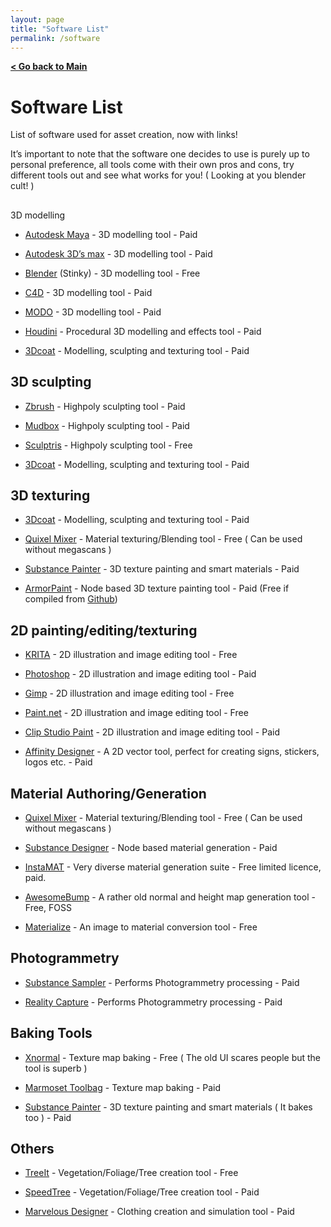 ```yaml
---
layout: page
title: "Software List"
permalink: /software
--- 
```


**[< Go back to Main](https://remixguide.github.io/)**

# Software List

List of software used for asset creation, now with links!  
  
It’s important to note that the software one decides to use is purely up to personal preference, all tools come with their own pros and cons, try different tools out and see what works for you! ( Looking at you blender cult! )

##   
3D modelling

- [Autodesk Maya](https://www.autodesk.com/products/maya/overview?term=1-YEAR&tab=subscription) - 3D modelling tool - Paid
    
- [Autodesk 3D’s max](https://www.autodesk.com/products/3ds-max/overview?term=1-YEAR&tab=subscription) - 3D modelling tool - Paid
    
- [Blender](https://www.blender.org/) (Stinky) - 3D modelling tool - Free
    
- [C4D](https://www.maxon.net/en/cinema-4d) - 3D modelling tool - Paid
    
- [MODO](https://www.foundry.com/products/modo) - 3D modelling tool - Paid
    
- [Houdini](https://www.sidefx.com/products/houdini/) - Procedural 3D modelling and effects tool - Paid
    
- [3Dcoat](https://3dcoat.com/) - Modelling, sculpting and texturing tool - Paid

## 3D sculpting

- [Zbrush](https://www.maxon.net/en/zbrush) - Highpoly sculpting tool - Paid
    
- [Mudbox](https://www.autodesk.com/products/mudbox/overview?term=1-YEAR&tab=subscription) - Highpoly sculpting tool - Paid
    
- [Sculptris](https://www.sculpteo.com/en/glossary/sculptris-definition/) - Highpoly sculpting tool - Free
    
- [3Dcoat](https://3dcoat.com/) - Modelling, sculpting and texturing tool - Paid

## 3D texturing

- [3Dcoat](https://3dcoat.com/) - Modelling, sculpting and texturing tool - Paid
    
- [Quixel Mixer](https://quixel.com/mixer) - Material texturing/Blending tool - Free ( Can be used without megascans )
    
- [Substance Painter](https://store.steampowered.com/app/2718190/Substance_3D_Painter_2024/) - 3D texture painting and smart materials - Paid
    
- [ArmorPaint](https://armorpaint.org/) - Node based 3D texture painting tool - Paid (Free if compiled from [Github](https://github.com/armory3d/armortools/tree/main/armorpaint))

## 2D painting/editing/texturing

- [KRITA](https://krita.org/en/) - 2D illustration and image editing tool - Free
    
- [Photoshop](https://www.adobe.com/products/photoshop.html) - 2D illustration and image editing tool - Paid
    
- [Gimp](https://www.gimp.org/) - 2D illustration and image editing tool - Free
    
- [Paint.net](https://www.getpaint.net/) - 2D illustration and image editing tool - Free
    
- [Clip Studio Paint](https://www.clipstudio.net/en/) - 2D illustration and image editing tool - Paid
    
- [Affinity Designer](https://affinity.serif.com/en-us/designer/) - A 2D vector tool, perfect for creating signs, stickers, logos etc. - Paid

## Material Authoring/Generation

- [Quixel Mixer](https://quixel.com/mixer) - Material texturing/Blending tool - Free ( Can be used without megascans )
    
- [Substance Designer](https://store.steampowered.com/app/2718200/Substance_3D_Designer_2024/) - Node based material generation - Paid
    
- [InstaMAT](https://instamaterial.com/) - Very diverse material generation suite - Free limited licence, paid.
    
- [AwesomeBump](https://github.com/kmkolasinski/AwesomeBump) - A rather old normal and height map generation tool - Free, FOSS
    
- [Materialize](https://boundingboxsoftware.com/materialize/) - An image to material conversion tool - Free

## Photogrammetry

- [Substance Sampler](https://steamcommunity.com/app/2200000) - Performs Photogrammetry processing - Paid
    
- [Reality Capture](https://www.capturingreality.com/) - Performs Photogrammetry processing - Paid

## Baking Tools

- [Xnormal](https://xnormal.net/) - Texture map baking - Free ( The old UI scares people but the tool is superb )
    
- [Marmoset Toolbag](https://marmoset.co/toolbag/) - Texture map baking - Paid
    
- [Substance Painter](https://store.steampowered.com/app/2200000/Substance_3D_Sampler_2024/) - 3D texture painting and smart materials ( It bakes too ) - Paid

## Others

- [TreeIt](https://store.steampowered.com/app/2386460/Tree_It/) - Vegetation/Foliage/Tree creation tool - Free
    
- [SpeedTree](https://store.speedtree.com/) - Vegetation/Foliage/Tree creation tool - Paid
    
- [Marvelous Designer](https://www.marvelousdesigner.com/) - Clothing creation and simulation tool - Paid
